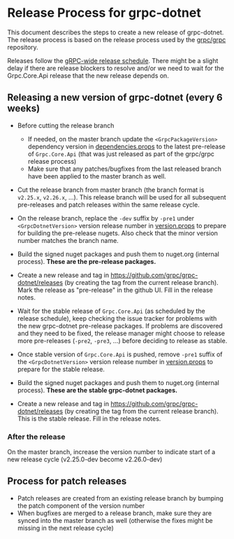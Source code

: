 # Release Process for grpc-dotnet

This document describes the steps to create a new release of grpc-dotnet.
The release process is based on the release process used by the [grpc/grpc](https://github.com/grpc/grpc) repository.

Releases follow the [gRPC-wide release schedule](https://github.com/grpc/grpc/blob/master/doc/grpc_release_schedule.md).
There might be a slight delay if there are release blockers to resolve and/or we need to wait for the Grpc.Core.Api 
release that the new release depends on.

## Releasing a new version of grpc-dotnet (every 6 weeks)

- Before cutting the release branch
    - If needed, on the master branch update the `<GrpcPackageVersion>` dependency version in [dependencies.props](https://github.com/grpc/grpc-dotnet/blob/master/build/dependencies.props)
      to the latest pre-release of `Grpc.Core.Api` (that was just released as part of the grpc/grpc release process) 
    - Make sure that any patches/bugfixes from the last released branch have been applied to the master branch as well.

- Cut the release branch from master branch  (the branch format is `v2.25.x`, `v2.26.x`, ...).
  This release branch will be used for all subsequent pre-releases and patch releases within the same release cycle.

- On the release branch, replace the `-dev` suffix by `-pre1` under `<GrpcDotnetVersion>` version release number in [version.props](https://github.com/grpc/grpc-dotnet/blob/master/build/version.props)
  to prepare for building the pre-release nugets.
  Also check that the minor version number matches the branch name.

- Build the signed nuget packages and push them to nuget.org (internal process). **These are the pre-release packages.**

- Create a new release and tag in https://github.com/grpc/grpc-dotnet/releases (by creating the tag from the current release branch).
  Mark the release as "pre-release" in the github UI. Fill in the release notes.

- Wait for the stable release of `Grpc.Core.Api` (as scheduled by the release schedule), keep checking the issue tracker for problems with the new grpc-dotnet pre-release packages.
  If problems are discovered and they need to be fixed, the release manager might choose to release more pre-releases (`-pre2`, `-pre3`, ...) before deciding to release as stable.

- Once stable version of `Grpc.Core.Api` is pushed, remove `-pre1` suffix of the `<GrpcDotnetVersion>` version release number in [version.props](https://github.com/grpc/grpc-dotnet/blob/master/build/version.props) to prepare for the stable release.

- Build the signed nuget packages and push them to nuget.org (internal process). **These are the stable grpc-dotnet packages.**

- Create a new release and tag in https://github.com/grpc/grpc-dotnet/releases (by creating the tag from the current release branch).
  This is the stable release. Fill in the release notes.

### After the release

On the master branch, increase the version number to indicate start of a new release cycle (v2.25.0-dev become v2.26.0-dev)

## Process for patch releases

- Patch releases are created from an existing release branch by bumping the patch component of the version number
- When bugfixes are merged to a release branch, make sure they are synced into the master branch as well (otherwise the fixes might be missing in the next release cycle)
